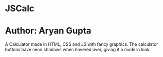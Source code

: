 # JSCalc
# Author: Aryan Gupta
A Calculator made in HTML, CSS and JS with fancy graphics. 
The calculator buttons have neon shadows when hovered over, giving it a modern look.
